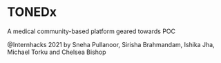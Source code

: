 # TONEDx
A medical community-based platform geared towards POC 

@Internhacks 2021 by Sneha Pullanoor, Sirisha Brahmandam, Ishika Jha, Michael Torku and Chelsea Bishop 
